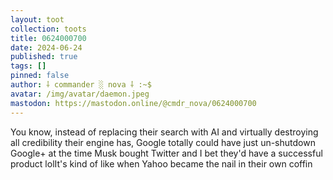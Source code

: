 ```yaml
---
layout: toot
collection: toots
title: 0624000700
date: 2024-06-24
published: true
tags: []
pinned: false
author: ⸸ commander ░ nova ⸸ :~$
avatar: /img/avatar/daemon.jpeg
mastodon: https://mastodon.online/@cmdr_nova/0624000700
---
```


You know, instead of replacing their search with AI and virtually destroying all credibility their engine has, Google totally could have just un-shutdown Google+ at the time Musk bought Twitter and I bet they'd have a successful product lolIt's kind of like when Yahoo became the nail in their own coffin
